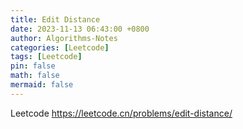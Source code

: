 ```yaml
---
title: Edit Distance
date: 2023-11-13 06:43:00 +0800
author: Algorithms-Notes
categories: [Leetcode]
tags: [Leetcode]
pin: false
math: false
mermaid: false
---
```


Leetcode <https://leetcode.cn/problems/edit-distance/>

